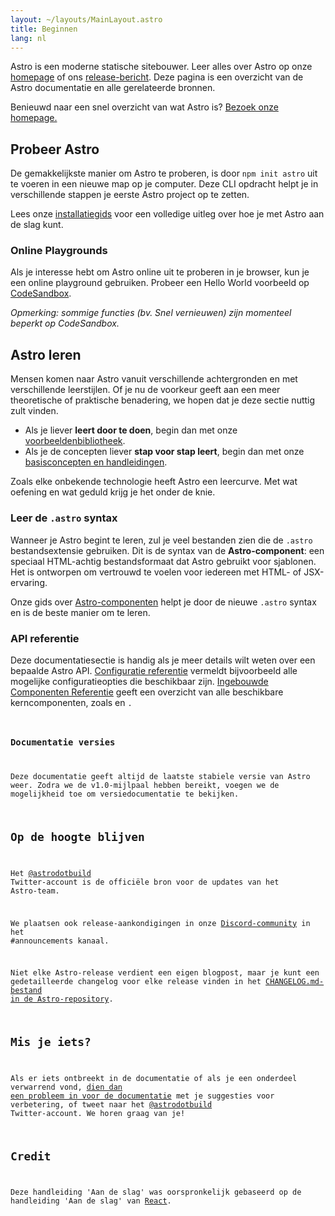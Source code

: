 ```yaml
---
layout: ~/layouts/MainLayout.astro
title: Beginnen
lang: nl
---
```


Astro is een moderne statische sitebouwer. Leer alles over Astro op onze [homepage](https://astro.build/) of ons [release-bericht](https://astro.build/blog/introducing-astro). Deze pagina is een overzicht van de Astro documentatie en alle gerelateerde bronnen.

Benieuwd naar een snel overzicht van wat Astro is? [Bezoek onze homepage.](https://astro.build)

## Probeer Astro

De gemakkelijkste manier om Astro te proberen, is door `npm init astro` uit te voeren in een nieuwe map op je computer. Deze CLI opdracht helpt je in verschillende stappen je eerste Astro project op te zetten.

Lees onze [installatiegids](/installation) voor een volledige uitleg over hoe je met Astro aan de slag kunt.

### Online Playgrounds

Als je interesse hebt om Astro online uit te proberen in je browser, kun je een online playground gebruiken. Probeer een Hello World voorbeeld op [CodeSandbox](https://codesandbox.io/s/astro-template-hugb3).

_Opmerking: sommige functies (bv. Snel vernieuwen) zijn momenteel beperkt op CodeSandbox._

## Astro leren

Mensen komen naar Astro vanuit verschillende achtergronden en met verschillende leerstijlen. Of je nu de voorkeur geeft aan een meer theoretische of praktische benadering, we hopen dat je deze sectie nuttig zult vinden.

- Als je liever **leert door te doen**, begin dan met onze [voorbeeldenbibliotheek](https://github.com/snowpackjs/astro/tree/main/examples).
- Als je de concepten liever **stap voor stap leert**, begin dan met onze [basisconcepten en handleidingen](/core-concepts/project-structure).

Zoals elke onbekende technologie heeft Astro een leercurve. Met wat oefening en wat geduld krijg je het onder de knie.

### Leer de `.astro` syntax

Wanneer je Astro begint te leren, zul je veel bestanden zien die de `.astro` bestandsextensie gebruiken. Dit is de syntax van de **Astro-component**: een speciaal HTML-achtig bestandsformaat dat Astro gebruikt voor sjablonen. Het is ontworpen om vertrouwd te voelen voor iedereen met HTML- of JSX-ervaring.

Onze gids over [Astro-componenten](/core-concepts/astro-components) helpt je door de nieuwe `.astro` syntax en is de beste manier om te leren.

### API referentie

Deze documentatiesectie is handig als je meer details wilt weten over een bepaalde Astro API. [Configuratie referentie](/reference/configuration-reference) vermeldt bijvoorbeeld alle mogelijke configuratieopties die beschikbaar zijn. [Ingebouwde Componenten Referentie](/reference/builtin-components) geeft een overzicht van alle beschikbare kerncomponenten, zoals <Markdown /> en <Code />.

### Documentatie versies

Deze documentatie geeft altijd de laatste stabiele versie van Astro weer. Zodra we de v1.0-mijlpaal hebben bereikt, voegen we de mogelijkheid toe om versiedocumentatie te bekijken.

## Op de hoogte blijven

Het [@astrodotbuild](https://twitter.com/astrodotbuild) Twitter-account is de officiële bron voor de updates van het Astro-team.

We plaatsen ook release-aankondigingen in onze [Discord-community](https://astro.build/chat) in het #announcements kanaal.

Niet elke Astro-release verdient een eigen blogpost, maar je kunt een gedetailleerde changelog voor elke release vinden in het [CHANGELOG.md-bestand in de Astro-repository](https://github.com/snowpackjs/astro/blob/main/packages/astro/CHANGELOG.md).

## Mis je iets?

Als er iets ontbreekt in de documentatie of als je een onderdeel verwarrend vond, [dien dan een probleem in voor de documentatie](https://github.com/snowpackjs/astro/issues/new/choose) met je suggesties voor verbetering, of tweet naar het [@astrodotbuild](https://twitter.com/astrodotbuild) Twitter-account. We horen graag van je!

## Credit

Deze handleiding 'Aan de slag' was oorspronkelijk gebaseerd op de handleiding 'Aan de slag' van [React](https://reactjs.org/).
